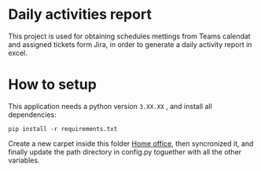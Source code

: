 # Daily activities report
This project is used for obtaining schedules mettings from Teams calendat and assigned tickets form Jira, in order to generate a daily activity report in excel.

# How to setup
This application needs a python version ```3.XX.XX``` , and install all dependencies: 
```
pip install -r requirements.txt
```
Create a new carpet inside this folder [Home office](https://grupocarso.sharepoint.com/sites/QTCEng1/Documentos%20compartidos/Forms/AllItems.aspx?id=%2Fsites%2FQTCEng1%2FDocumentos%20compartidos%2FHome%20office&viewid=7a9e6d74%2D03c6%2D4597%2D9ca8%2D62380e23e828),
then syncronized it, and finally update the path directory in config.py toguether with all the other variables.
